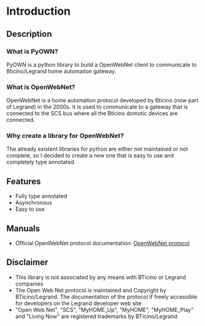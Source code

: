 # Introduction

## Description

### What is PyOWN?

PyOWN is a python library to build a OpenWebNet client to communicate to Bticino/Legrand home automation gateway.

### What is OpenWebNet?

OpenWebNet is a home automation protocol developed by Bticino (now part of Legrand) in the 2000s.
It is used to communicate to a gateway that is connected to the SCS bus where all the Bticino domotic devices are connected.

### Why create a library for OpenWebNet?

The already existent libraries for python are either not maintained or not complete, so I decided to create a new one that is easy to use and completely type annotated.

## Features

- Fully type annotated
- Asynchronous
- Easy to use

## Manuals

- Official OpenWebNet protocol documentation: [OpenWebNet protocol](https://developer.legrand.com/Documentation/)

## Disclaimer

- This library is not associated by any means with BTicino or Legrand companies 
- The Open Web Net protocol is maintained and Copyright by BTicino/Legrand. The documentation of the protocol if freely accessible for developers on the Legrand developer web site
- "Open Web Net", "SCS", "MyHOME_Up", "MyHOME", "MyHOME_Play" and "Living Now" are registered trademarks by BTicino/Legrand

